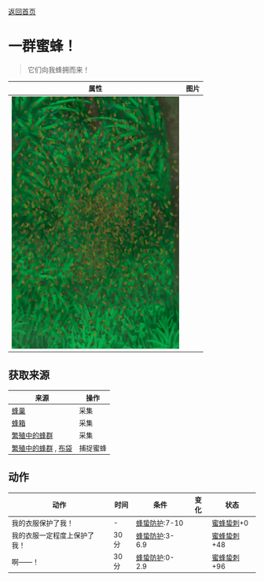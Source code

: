 [返回首页](index.md)  
# 一群蜜蜂！  
> 它们向我蜂拥而来！  
  
  属性  |   图片   
 ----  |  ----:   
   |  ![](Sprite/BeeSwarm.png)   
  
## 获取来源  
来源  |  操作  
----  |  ----  
[蜂巢](Beehive.md)  |  采集  
[蜂箱](BeeSkep.md)  |  采集  
[繁殖中的蜂群](BeeSkepSwarming.md)  |  采集  
[繁殖中的蜂群](BeeSkepSwarming.md) , [布袋](Sack.md)  |  捕捉蜜蜂  
## 动作  
动作  |  时间  |  条件  |  变化  |  状态  
----  |  ----  |  ----  |  ----  |  ----  
我的衣服保护了我！  |  -  |  [蜂蛰防护](BeeProtection.md):7-10  |    |  [蜜蜂蛰刺](BeeStings.md)+0  
我的衣服一定程度上保护了我！  |  30分  |  [蜂蛰防护](BeeProtection.md):3-6.9  |    |  [蜜蜂蛰刺](BeeStings.md)+48  
啊——！  |  30分  |  [蜂蛰防护](BeeProtection.md):0-2.9  |    |  [蜜蜂蛰刺](BeeStings.md)+96  
